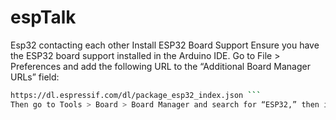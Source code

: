 # espTalk
Esp32 contacting each other
Install ESP32 Board Support
Ensure you have the ESP32 board support installed in the Arduino IDE.
Go to File > Preferences and add the following URL to the “Additional Board Manager URLs” field:
```bash
https://dl.espressif.com/dl/package_esp32_index.json ```
Then go to Tools > Board > Board Manager and search for “ESP32,” then install it.
